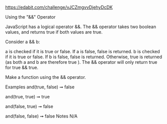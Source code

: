 https://edabit.com/challenge/vJCZmgvvDjehyDcDK

Using the "&&" Operator

JavaScript has a logical operator &&. The && operator takes two boolean values, and returns true if both values are true.

Consider a && b:

a is checked if it is true or false.
If a is false, false is returned.
b is checked if it is true or false.
If b is false, false is returned.
Otherwise, true is returned (as both a and b are therefore true ).
The && operator will only return true for true && true.

Make a function using the && operator.

Examples
and(true, false) ➞ false

and(true, true) ➞ true

and(false, true) ➞ false

and(false, false) ➞ false
Notes
N/A